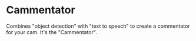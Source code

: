 # Cammentator
Combines "object detection" with "text to speech" to create a commentator for your cam. It's the "Cammentator".
